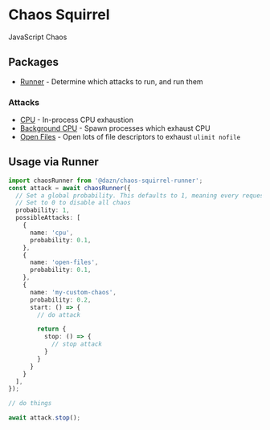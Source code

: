 # Chaos Squirrel

JavaScript Chaos

## Packages

- [Runner](./packages/runner) - Determine which attacks to run, and run them

### Attacks

- [CPU](./packages/attack-cpu) - In-process CPU exhaustion
- [Background CPU](./packages/attack-cpu-background) - Spawn processes which exhaust CPU
- [Open Files](./packages/attack-open-files) - Open lots of file descriptors to exhaust `ulimit nofile`

## Usage via Runner

```ts
import chaosRunner from '@dazn/chaos-squirrel-runner';
const attack = await chaosRunner({
  // Set a global probability. This defaults to 1, meaning every request is open to chaos
  // Set to 0 to disable all chaos
  probability: 1,
  possibleAttacks: [
    {
      name: 'cpu',
      probability: 0.1,
    },
    {
      name: 'open-files',
      probability: 0.1,
    },
    {
      name: 'my-custom-chaos',
      probability: 0.2,
      start: () => {
        // do attack

        return {
          stop: () => {
            // stop attack
          }
        }
      }
    }
  ],
});

// do things

await attack.stop();
```
